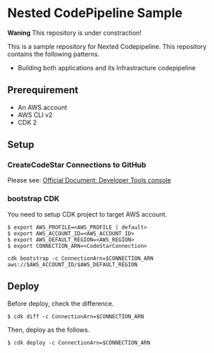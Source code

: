 # Nested CodePipeline Sample

**Waning**
This repository is under constraction!

This is a sample repository for Nexted Codepipeline. This repository contains the following patterns.

* Building both applications and its Infrastracture codepipeline

## Prerequirement

* An AWS account
* AWS CLI v2
* CDK 2

## Setup

### CreateCodeStar Connections to GitHub

Please see: [Official Document: Developer Tools console](https://docs.aws.amazon.com/dtconsole/latest/userguide/connections-create-github.html)

### bootstrap CDK

You need to setup CDK project to target AWS account. 

```console
$ export AWS_PROFILE=<AWS_PROFILE | default>
$ export AWS_ACCOUNT_ID=<AWS_ACCOUNT_ID>
$ export AWS_DEFAULT_REGION=<AWS_REGION>
$ export CONNECTION_ARN=<CodeStarConnection>
```

```console
cdk bootstrap -c ConnectionArn=$CONNECTION_ARN aws://$AWS_ACCOUNT_ID/$AWS_DEFAULT_REGION
```

## Deploy

Before deploy, check the difference.

```console
$ cdk diff -c ConnectionArn=$CONNECTION_ARN
```

Then, deploy as the follows.

```console
$ cdk deploy -c ConnectionArn=$CONNECTION_ARN
```

